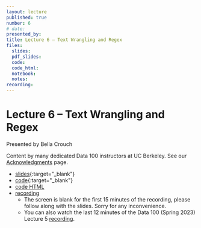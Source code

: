 ```yaml
---
layout: lecture
published: true
number: 6
# date:
presented_by:
title: Lecture 6 – Text Wrangling and Regex
files:
  slides:
  pdf_slides:
  code:
  code_html:
  notebook:
  notes:
recording:
---
```


# Lecture 6 – Text Wrangling and Regex

Presented by Bella Crouch

Content by many dedicated Data 100 instructors at UC Berkeley. See our [Acknowledgments](../../acks) page.

- [slides](https://docs.google.com/presentation/d/1puT_wpKPJ3N1wOrS81lbVikwQf7-LtSXIdMv6cqOK3g/edit?usp=sharing){:target="_blank"}
- [code](https://data100.datahub.berkeley.edu/hub/user-redirect/git-pull?repo=https%3A%2F%2Fgithub.com%2FDS-100%2Fsu23-materials&branch=main&urlpath=lab%2Ftree%2Fsu23-materials%2Flec%2Flec06%2Flec06.ipynb){:target="_blank"}
- [code HTML](../../resources/assets/lectures/lec06/lec06.html)
- [recording](https://bcourses.berkeley.edu/courses/1525605/pages/lecture-6-text-wrangling-regex)
    - The screen is blank for the first 15 minutes of the recording, please follow along with the slides. Sorry for any inconvenience.
    - You can also watch the last 12 minutes of the Data 100 (Spring 2023) Lecture 5 [recording](https://www.youtube.com/watch?v=yE09RfMBCpo).
